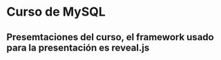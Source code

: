 # Curso de MySQL

## Presemtaciones del curso, el framework usado para la presentación es reveal.js

